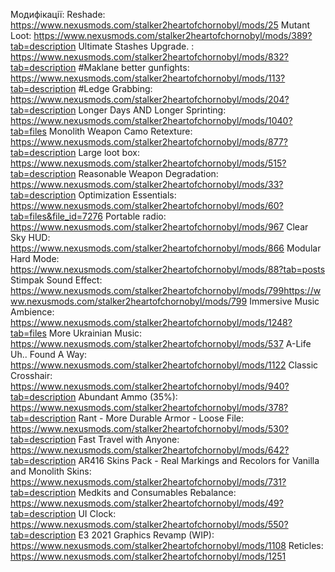 Модифікації:
Reshade: https://www.nexusmods.com/stalker2heartofchornobyl/mods/25
Mutant Loot: https://www.nexusmods.com/stalker2heartofchornobyl/mods/389?tab=description
Ultimate Stashes Upgrade. : https://www.nexusmods.com/stalker2heartofchornobyl/mods/832?tab=description
#Maklane better gunfights: https://www.nexusmods.com/stalker2heartofchornobyl/mods/113?tab=description
#Ledge Grabbing: https://www.nexusmods.com/stalker2heartofchornobyl/mods/204?tab=description
Longer Days AND Longer Sprinting: https://www.nexusmods.com/stalker2heartofchornobyl/mods/1040?tab=files
Monolith Weapon Camo Retexture: https://www.nexusmods.com/stalker2heartofchornobyl/mods/877?tab=description
Large loot box: https://www.nexusmods.com/stalker2heartofchornobyl/mods/515?tab=description
Reasonable Weapon Degradation: https://www.nexusmods.com/stalker2heartofchornobyl/mods/33?tab=description
Optimization Essentials: https://www.nexusmods.com/stalker2heartofchornobyl/mods/60?tab=files&file_id=7276
Portable radio: https://www.nexusmods.com/stalker2heartofchornobyl/mods/967
Clear Sky HUD: https://www.nexusmods.com/stalker2heartofchornobyl/mods/866
Modular Hard Mode: https://www.nexusmods.com/stalker2heartofchornobyl/mods/88?tab=posts
Stimpak Sound Effect: https://www.nexusmods.com/stalker2heartofchornobyl/mods/799https://www.nexusmods.com/stalker2heartofchornobyl/mods/799
Immersive Music Ambience: https://www.nexusmods.com/stalker2heartofchornobyl/mods/1248?tab=files
More Ukrainian Music: https://www.nexusmods.com/stalker2heartofchornobyl/mods/537
A-Life Uh.. Found A Way: https://www.nexusmods.com/stalker2heartofchornobyl/mods/1122
Classic Crosshair: https://www.nexusmods.com/stalker2heartofchornobyl/mods/940?tab=description
Abundant Ammo (35%): https://www.nexusmods.com/stalker2heartofchornobyl/mods/378?tab=description
Rant - More Durable Armor - Loose File: https://www.nexusmods.com/stalker2heartofchornobyl/mods/530?tab=description
Fast Travel with Anyone: https://www.nexusmods.com/stalker2heartofchornobyl/mods/642?tab=description
AR416 Skins Pack - Real Markings and Recolors for Vanilla and Monolith Skins:
https://www.nexusmods.com/stalker2heartofchornobyl/mods/731?tab=description
Medkits and Consumables Rebalance:
https://www.nexusmods.com/stalker2heartofchornobyl/mods/49?tab=description
UI Clock: https://www.nexusmods.com/stalker2heartofchornobyl/mods/550?tab=description
E3 2021 Graphics Revamp (WIP): https://www.nexusmods.com/stalker2heartofchornobyl/mods/1108
Reticles: https://www.nexusmods.com/stalker2heartofchornobyl/mods/1251